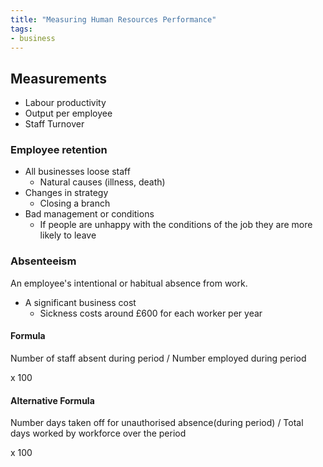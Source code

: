 ```yaml
---
title: "Measuring Human Resources Performance"
tags:
- business
---
```


## Measurements

- Labour productivity
- Output per employee
-  Staff Turnover

### Employee retention

- All businesses loose staff
	- Natural causes (illness, death)
- Changes in strategy
	- Closing a branch
- Bad management or conditions
	- If people are unhappy with the conditions of the job they are more likely to leave

### Absenteeism

An employee's intentional or habitual absence from work.

- A significant business cost
	- Sickness costs around £600 for each worker per year

#### Formula

Number of staff absent during period 
/
Number employed during period

x 100

#### Alternative Formula

Number days taken off for unauthorised absence(during period)
/
Total days worked by workforce over the period

x 100

